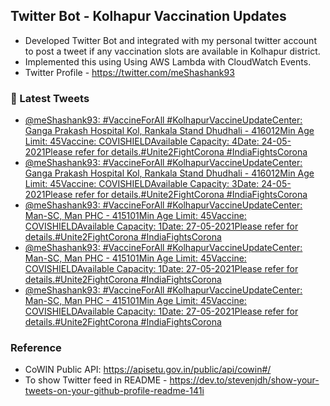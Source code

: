 ## Twitter Bot - Kolhapur Vaccination Updates
- Developed Twitter Bot and integrated with my personal twitter account to post a tweet if any vaccination slots are available in Kolhapur district.
- Implemented this using Using AWS Lambda with CloudWatch Events.
- Twitter Profile - https://twitter.com/meShashank93

### 📱 Latest Tweets

<!-- TWITTER:START -->
- [@meShashank93: #VaccineForAll #KolhapurVaccineUpdateCenter: Ganga Prakash Hospital Kol, Rankala Stand Dhudhali - 416012Min Age Limit: 45Vaccine: COVISHIELDAvailable Capacity: 4Date: 24-05-2021Please refer  for details.#Unite2FightCorona #IndiaFightsCorona](https://rss.app/articles/cb4e791f6f6d729c074351566bd3a7c508111d6e123a81e9c3f18f1b8b8d3e94ad0cb15d2d9d9d77f2a1637bdf170b9466d36fe1cb1a79158f3fc0)
- [@meShashank93: #VaccineForAll #KolhapurVaccineUpdateCenter: Ganga Prakash Hospital Kol, Rankala Stand Dhudhali - 416012Min Age Limit: 45Vaccine: COVISHIELDAvailable Capacity: 3Date: 24-05-2021Please refer  for details.#Unite2FightCorona #IndiaFightsCorona](https://rss.app/articles/cb4e791f6f6d729c074351566bd3a7c508111d6e123a81e9c3f18f1b8b8d3e94ad0cb15d2d9d9d77f2a1637bdf140f9664d569e0cb1478178239c6)
- [@meShashank93: #VaccineForAll #KolhapurVaccineUpdateCenter: Man-SC, Man PHC - 415101Min Age Limit: 45Vaccine: COVISHIELDAvailable Capacity: 1Date: 27-05-2021Please refer  for details.#Unite2FightCorona #IndiaFightsCorona](https://rss.app/articles/cb4e791f6f6d729c074351566bd3a7c508111d6e123a81e9c3f18f1b8b8d3e94ad0cb15d2d9d9d77f2a16378d6130f9069d368e5c4157c10893cc7)
- [@meShashank93: #VaccineForAll #KolhapurVaccineUpdateCenter: Man-SC, Man PHC - 415101Min Age Limit: 45Vaccine: COVISHIELDAvailable Capacity: 1Date: 27-05-2021Please refer  for details.#Unite2FightCorona #IndiaFightsCorona](https://rss.app/articles/cb4e791f6f6d729c074351566bd3a7c508111d6e123a81e9c3f18f1b8b8d3e94ad0cb15d2d9d9d77f2a16378d7150d9466d06ae3c11178178333cd)
- [@meShashank93: #VaccineForAll #KolhapurVaccineUpdateCenter: Man-SC, Man PHC - 415101Min Age Limit: 45Vaccine: COVISHIELDAvailable Capacity: 1Date: 27-05-2021Please refer  for details.#Unite2FightCorona #IndiaFightsCorona](https://rss.app/articles/cb4e791f6f6d729c074351566bd3a7c508111d6e123a81e9c3f18f1b8b8d3e94ad0cb15d2d9d9d77f2a16378d81c069264dd61e2ca147e178c3bc7)
<!-- TWITTER:END -->

### Reference
- CoWIN Public API: https://apisetu.gov.in/public/api/cowin#/
- To show Twitter feed in README - https://dev.to/stevenjdh/show-your-tweets-on-your-github-profile-readme-141i
